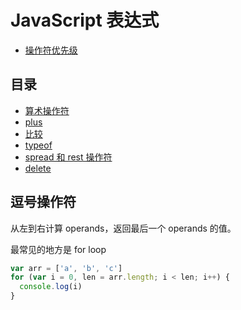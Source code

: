 # JavaScript 表达式

- [操作符优先级](https://developer.mozilla.org/en-US/docs/Web/JavaScript/Reference/Operators/Operator_Precedence)

## 目录

- [算术操作符](arithmetic.md)
- [plus](plus.md)
- [比较](comparisons.md)
- [typeof](typeof.md)
- [spread 和 rest 操作符](spread-rest.md)
- [delete](delete.md)


## 逗号操作符

从左到右计算 operands，返回最后一个 operands 的值。

最常见的地方是 for loop

```js
var arr = ['a', 'b', 'c']
for (var i = 0, len = arr.length; i < len; i++) {
  console.log(i)
}
```
